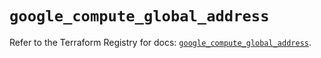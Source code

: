 # `google_compute_global_address`

Refer to the Terraform Registry for docs: [`google_compute_global_address`](https://registry.terraform.io/providers/hashicorp/google/5.36.0/docs/resources/compute_global_address).
